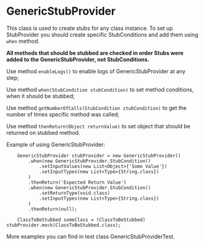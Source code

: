 # GenericStubProvider

This class is used to create stubs for any class instance.
To set up StubProvider you should create specific StubConditions and add them using `when` method.

**All methods that should be stubbed are checked in order Stubs were added to the GenericStubProvider, not StubConditions.**


Use method `enableLogs()` to enable logs of GenericStubProvider at any step;

Use method `when(StubCondition stubCondition)` to set method conditions, when it should be stubbed;

Use method `getNumberOfCalls(StubCondition stubCondition)` to get the number of times specific method was called;

Use method `thenReturn(Object returnValue)` to set object that should be returned on stubbed method.


Example of using GenericStubProvider:


```
    GenericStubProvider stubProvider = new GenericStubProvider()
        .when(new GenericStubProvider.StubCondition()
            .setInputValues(new List<Object>{'Some Value'})
            .setInputTypes(new List<Type>{String.class})
        )
        .thenReturn('Expected Return Value')
        .when(new GenericStubProvider.StubCondition()
            .setReturnType(void.class)
            .setInputTypes(new List<Type>{String.class})
        )
        .thenReturn(null);

    ClassToBeStubbed someClass = (ClassToBeStubbed) stubProvider.mock(ClassToBeStubbed.class);
```

More examples you can find in test class GenericStubProviderTest.
